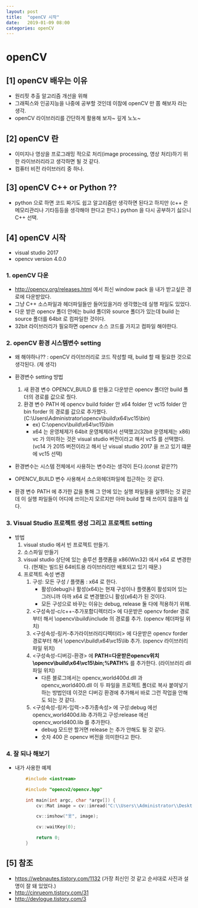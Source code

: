 ```yaml
---
layout: post
title:  "openCV 시작"
date:   2019-01-09 08:00
categories: openCV
---
```


# openCV

## [1] openCV 배우는 이유

* 원리핏 추출 알고리즘 개선을 위해
* 그래픽스와 인공지능을 나중에 공부할 것인데 이참에 openCV 만 쫌 해보자 라는 생각.
* openCV 라이브러리를 간단하게 활용해 보자~ 깊게 노노~

## [2] openCV 란

* 이미지나 영상을 프로그래밍 적으로 처리(image processing, 영상 처리)하기 위한 라이브러리라고 생각하면 될 것 같다.
* 컴퓨터 비전 라이브러리 중 하나.

## [3] openCV C++ or Python ??

* python 으로 하면 코드 짜기도 쉽고 알고리즘만 생각하면 된다고 하지만 (c++ 은 메모리관리나 기타등등을 생각해야 한다고 한다.) python 을 다시 공부하기 싫으니 C++ 선택.

## [4] openCV 시작

* visual studio 2017
* opencv version 4.0.0

### 1. openCV 다운

* http://opencv.org/releases.html 에서 최신 window pack 을 내가 받고싶은 경로에 다운받았다.
* 그냥 C++ 소스파일과 헤더파일들만 들어있을거라 생각했는데 실행 파일도 있었다.
* 다운 받은 opencv 폴더 안에는 build 폴더와 source 폴더가 있는데 build 는 source 폴더를 64bit 로 컴파일한 것이다.
* 32bit 라이브러리가 필요하면 opencv 소스 코드를 가지고 컴파일 해야한다.

### 2. openCV 환경 시스템변수 setting

* 왜 해야하나?? : openCV 라이브러리로 코드 작성할 때, build 할 때 필요한 것으로 생각된다. (제 생각)

* 환경변수 setting 방법
    1. 새 환경 변수 OPENCV_BUILD 를 만들고 다운받은 opencv 폴더안 build 폴더의 경로를 값으로 줬다.
    2. 환경 변수 PATH 에 opencv build folder 안 x64 folder 안 vc15 folder 안 bin forder 의 경로를 값으로 추가했다. (C:\Users\Administrator\opencv\build\x64\vc15\bin)
        * ex) C:\opencv\build\x64\vc15\bin
        * x64 는 운영체제가 64bit 운영체제라서 선택했고(32bit 운영체제는 x86) vc 가 의미하는 것은 visual studio 버전이라고 해서 vc15 를 선택했다.(vc14 가 2015 버전이라고 해서 난 visual studio 2017 을 쓰고 있기 떄문에 vc15 선택)

* 환경변수는 시스템 전체에서 사용하는 변수라는 생각이 든다.(const 같은??)
* OPENCV_BUILD 변수 사용해서 소스와헤더파일에 접근하는 것 같다.
* 환경 변수 PATH 에 추가한 값을 통해 그 안에 있는 실행 파일들을 실행하는 것 같은데 이 실행 파일들이 어디에 쓰이는지 모르지만 아마 build 할 때 쓰이지 않을까 싶다.


### 3. Visual Studio 프로젝트 생성 그리고 프로젝트 setting

* 방법
    1. visual studio 에서 빈 프로젝트 만들기.
    2. 소스파일 만들기
    3. visual studio 상단에 있는 솔루션 플랫폼을 x86(Win32) 에서 x64 로 변경한다. (현재는 빌드된 64비트용 라이브러리만 배포되고 있기 때문.)
    4. 프로젝트 속성 변경
        1. 구성: 모든 구성 / 플랫폼 : x64 로 한다.
            * 활성(debug)나 활성(x64)는 현재 구성이나 플랫폼이 활성되어 있는 그러니까 아까 x64 로 변경했으니 활성(x64)가 된 것이다.
            * 모든 구성으로 바꾸는 이유는 debug, release 둘 다에 적용하기 위해.
        2. <구성속성-c/c++-추가포함디렉터리> 에  다운받은 opencv forder 경로부터 해서 \opencv\build\include  의 경로를 추가. (opencv 헤더파일 위치)
        3. <구성속성-링커-추가라이브러리디렉터리> 에  다운받은 opencv forder 경로부터 해서 \opencv\build\x64\vc15\lib 추가. (opencv 라이브러리 파일 위치)
        4. <구성속성-디버깅-환경> 에  **PATH=다운받은opencv위치\opencv\build\x64\vc15\bin;%PATH%**   를 추가한다. (라이브러리 dll 파일 위치)
            * 다른 블로그에서는 opencv_world400d.dll 과 opencv_world400.dll 이 두 파일을 프로젝트 폴더로 복사 붙여넣기 하는 방법인데 이것은 디버깅 환경에 추가해서 바로 그런 작업을 안해도 되는 것 같다.
        5. <구성속성-링커-입력->추가종속성> 에  구성:debug 에선 opencv_world400d.lib 추가하고 구성:release 에선 opencv_world400.lib 를 추가한다.  
            * debug 모드만 할거면 release 는 추가 안해도 될 것 같다.
            * 숫자 400 은 opencv 버전을 의미한다고 한다.

### 4. 잘 되나 해보기

* 내가 사용한 예제
    ``` cpp
        #include <iostream>

        #include "opencv2/opencv.hpp"

        int main(int argc, char *argv[]) {
            cv::Mat image = cv::imread("C:\\Users\\Administrator\\Desktop\\han\\5.PNG");

            cv::imshow("옷", image);

            cv::waitKey(0);

            return 0;
        }
    ```

## [5] 참조

* https://webnautes.tistory.com/1132 (가장 최신인 것 같고 순서대로 사진과 설명이 잘 돼 있었다.)
* http://cinrueom.tistory.com/31
* http://devlogue.tistory.com/3